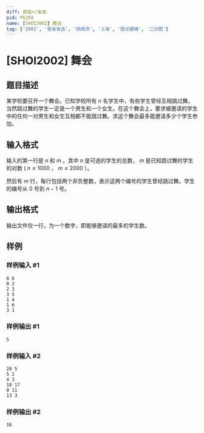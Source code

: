 ```yaml
---
diff: 提高+/省选-
pid: P6268
name: [SHOI2002] 舞会
tag: ['2002', '各省省选', '网络流', '上海', '图论建模', '二分图']
---
```

# [SHOI2002] 舞会
## 题目描述

某学校要召开一个舞会。已知学校所有 $n$ 名学生中，有些学生曾经互相跳过舞。当然跳过舞的学生一定是一个男生和一个女生。在这个舞会上，要求被邀请的学生中的任何一对男生和女生互相都不能跳过舞。求这个舞会最多能邀请多少个学生参加。
## 输入格式

输入的第一行是 $n$ 和 $m$ 。其中 $n$ 是可选的学生的总数， $m$ 是已知跳过舞的学生的对数 ( $n \leq 1000$ ， $m \leq 2000$ ）。

然后有 $m$ 行，每行包括两个非负整数，表示这两个编号的学生曾经跳过舞。学生的编号从 $0$ 号到 $n - 1$ 号。
## 输出格式

输出文件仅一行，为一个数字，即能够邀请的最多的学生数。
## 样例

### 样例输入 #1
```
8 6
0 2
2 3
3 5
1 4
1 6
3 1
```
### 样例输出 #1
```
5
```
### 样例输入 #2
```
20 5
5 2
4 3
18 17
0 11
13 3

```
### 样例输出 #2
```
16
```

